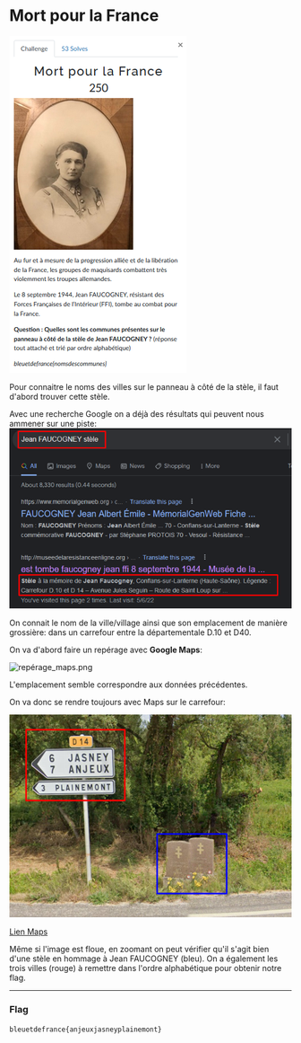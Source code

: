 # Mort pour la France
![mort_pour_la_france.png](../Images/mort_pour_la_france.png)

Pour connaitre le noms des villes sur le panneau à côté de la stèle, il faut d'abord trouver cette stèle.

Avec une recherche Google on a déjà des résultats qui peuvent nous ammener sur une piste:
![jean_faucogney.png](../Images/jean_faucogney.png)

On connait le nom de la ville/village ainsi que son emplacement de manière grossière: dans un carrefour entre la départementale D.10 et D40.

On va d'abord faire un repérage avec **Google Maps**:

![repérage_maps.png](../Images/rep%C3%A9rage_maps.png)

L'emplacement semble correspondre aux données précédentes.

On va donc se rendre toujours avec Maps sur le carrefour:

![panneau_villes.png](../Images/panneau_villes.png)

[Lien Maps](https://www.google.com/maps/@47.8320703,6.2162915,3a,54.2y,341.53h,82.28t/data=!3m6!1e1!3m4!1swRqj26fwBS8AbaZjYP8hRg!2e0!7i16384!8i8192)

Même si l'image est floue, en zoomant on peut vérifier qu'il s'agit bien d'une stèle en hommage à Jean FAUCOGNEY (bleu).
On a également les trois villes (rouge) à remettre dans l'ordre alphabétique pour obtenir notre flag.

---
### Flag
```
bleuetdefrance{anjeuxjasneyplainemont}
```